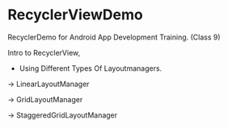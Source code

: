 # RecyclerViewDemo


RecyclerDemo for Android App Development Training. (Class 9) 

Intro to RecyclerView, 


* Using Different Types Of Layoutmanagers.

-> LinearLayoutManager

-> GridLayoutManager

-> StaggeredGridLayoutManager


